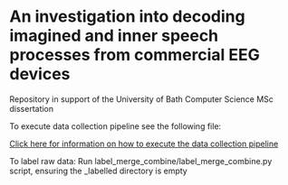 # An investigation into decoding imagined and inner speech processes from commercial EEG devices
Repository in support of the University of Bath Computer Science MSc dissertation

To execute data collection pipeline see the following file: 

[Click here for information on how to execute the data collection pipeline](/installers/configuration.txt)

To label raw data: 
Run label_merge_combine/label_merge_combine.py script, ensuring the _labelled directory is empty 
